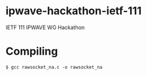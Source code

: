 # ipwave-hackathon-ietf-111
IETF 111 IPWAVE WG Hackathon

# Compiling
```shell
$ gcc rawsocket_na.c -o rawsocket_na
```
